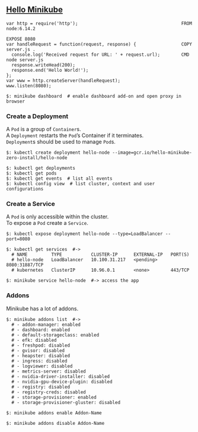 ## [Hello Minikube](https://kubernetes.io/docs/tutorials/hello-minikube/)

```
var http = require('http');                                       FROM node:6.14.2
                                                                  EXPOSE 8080
var handleRequest = function(request, response) {                 COPY server.js .
  console.log('Received request for URL: ' + request.url);        CMD node server.js
  response.writeHead(200);                                        
  response.end('Hello World!');                                   
};                                                                
var www = http.createServer(handleRequest);                       
www.listen(8080);                                                 
```

```
$: minikube dashboard  # enable dashboard add-on and open proxy in browser
```

### Create a Deployment

A `Pod` is a group of `Container`s.  
A `Deployment` restarts the `Pod`’s Container if it terminates.  
`Deployment`s should be used to manage `Pod`s.  

```
$: kubectl create deployment hello-node --image=gcr.io/hello-minikube-zero-install/hello-node

$: kubectl get deployments
$: kubectl get pods
$: kubectl get events  # list all events
$: kubectl config view  # list cluster, context and user configurations
```

### Create a Service

A `Pod` is only accessible within the cluster.  
To expose a `Pod` create a `Service`.  

```
$: kubectl expose deployment hello-node --type=LoadBalancer --port=8080

$: kubectl get services  #->
  # NAME         TYPE           CLUSTER-IP      EXTERNAL-IP   PORT(S)
  # hello-node   LoadBalancer   10.100.31.217   <pending>     8080:31887/TCP
  # kubernetes   ClusterIP      10.96.0.1       <none>        443/TCP

$: minikube service hello-node  #-> access the app
```

### Addons

Minikube has a lot of addons.  

```
$: minikube addons list  #->
  # - addon-manager: enabled
  # - dashboard: enabled
  # - default-storageclass: enabled
  # - efk: disabled
  # - freshpod: disabled
  # - gvisor: disabled
  # - heapster: disabled
  # - ingress: disabled
  # - logviewer: disabled
  # - metrics-server: disabled
  # - nvidia-driver-installer: disabled
  # - nvidia-gpu-device-plugin: disabled
  # - registry: disabled
  # - registry-creds: disabled
  # - storage-provisioner: enabled
  # - storage-provisioner-gluster: disabled
```

```
$: minikube addons enable Addon-Name

$: minikube addons disable Addon-Name
```
